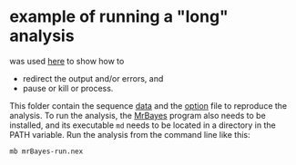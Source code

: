 # example of running a "long" analysis

was used [here](http://cecileane.github.io/computingtools/pages/notes0915.html)
to show how to
- redirect the output and/or errors, and
- pause or kill or process.

This folder contain the sequence [data](alignedDNA.nex) and the
[option](mrBayes-run.nex) file to reproduce the analysis.
To run the analysis, the [MrBayes](http://mrbayes.sourceforge.net/index.php)
program also needs to be installed, and its executable `md` needs to be located in a
directory in the PATH variable.
Run the analysis from the command line like this:

```shell
mb mrBayes-run.nex
```
